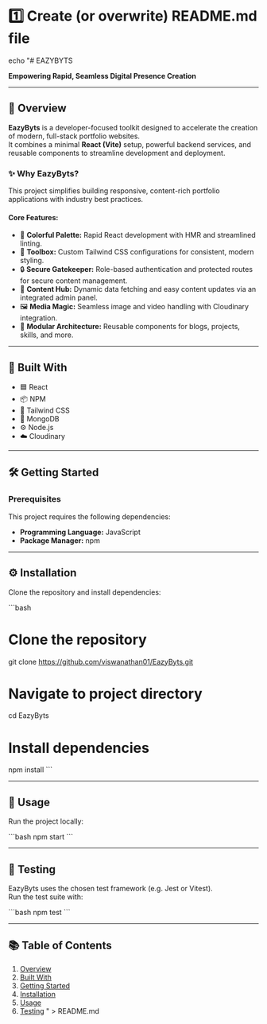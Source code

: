 # 1️⃣ Create (or overwrite) README.md file
echo "# EAZYBYTS

**Empowering Rapid, Seamless Digital Presence Creation**

---

## 🚀 Overview

**EazyByts** is a developer-focused toolkit designed to accelerate the creation of modern, full-stack portfolio websites.  
It combines a minimal **React (Vite)** setup, powerful backend services, and reusable components to streamline development and deployment.

### ✨ Why EazyByts?

This project simplifies building responsive, content-rich portfolio applications with industry best practices.  

#### Core Features:
- 🎨 **Colorful Palette:** Rapid React development with HMR and streamlined linting.  
- 🧰 **Toolbox:** Custom Tailwind CSS configurations for consistent, modern styling.  
- 🔒 **Secure Gatekeeper:** Role-based authentication and protected routes for secure content management.  
- 📰 **Content Hub:** Dynamic data fetching and easy content updates via an integrated admin panel.  
- 🖼️ **Media Magic:** Seamless image and video handling with Cloudinary integration.  
- 🧩 **Modular Architecture:** Reusable components for blogs, projects, skills, and more.

---

## 🧠 Built With

- 🟦 React  
- 📦 NPM  
- 💨 Tailwind CSS  
- 🍃 MongoDB  
- ⚙️ Node.js  
- ☁️ Cloudinary

---

## 🛠️ Getting Started

### Prerequisites

This project requires the following dependencies:

- **Programming Language:** JavaScript  
- **Package Manager:** npm

---

## ⚙️ Installation

Clone the repository and install dependencies:

\`\`\`bash
# Clone the repository
git clone https://github.com/viswanathan01/EazyByts.git

# Navigate to project directory
cd EazyByts

# Install dependencies
npm install
\`\`\`

---

## 🚀 Usage

Run the project locally:

\`\`\`bash
npm start
\`\`\`

---

## 🧪 Testing

EazyByts uses the chosen test framework (e.g. Jest or Vitest).  
Run the test suite with:

\`\`\`bash
npm test
\`\`\`

---

## 📚 Table of Contents

1. [Overview](#-overview)  
2. [Built With](#-built-with)  
3. [Getting Started](#-getting-started)  
4. [Installation](#-installation)  
5. [Usage](#-usage)  
6. [Testing](#-testing)
" > README.md
